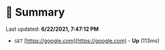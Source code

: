 # 📖 Summary
Last updated: **6/22/2021, 7:47:12 PM**

- `GET` [https://google.com](https://google.com) - **Up** (113ms)
